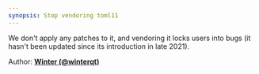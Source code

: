 ```yaml
---
synopsis: Stop vendoring toml11
---
```


We don't apply any patches to it, and vendoring it locks users into
bugs (it hasn't been updated since its introduction in late 2021).

Author: [**Winter (@winterqt)**](https://github.com/winterqt)
